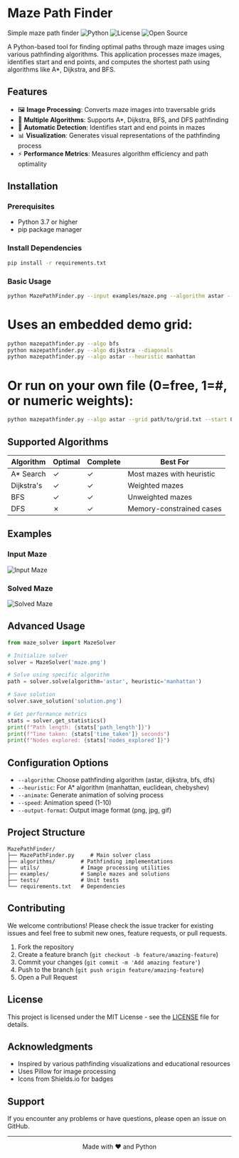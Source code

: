 # Maze Path Finder
Simple maze path finder
![Python](https://img.shields.io/badge/Python-3.7%2B-blue)
![License](https://img.shields.io/badge/License-MIT-green)
![Open Source](https://img.shields.io/badge/Open%20Source-✓-success)

A Python-based tool for finding optimal paths through maze images using various pathfinding algorithms. This application processes maze images, identifies start and end points, and computes the shortest path using algorithms like A*, Dijkstra, and BFS.

## Features

- 🖼️ **Image Processing**: Converts maze images into traversable grids
- 🧭 **Multiple Algorithms**: Supports A*, Dijkstra, BFS, and DFS pathfinding
- 🎯 **Automatic Detection**: Identifies start and end points in mazes
- 📊 **Visualization**: Generates visual representations of the pathfinding process
- ⚡ **Performance Metrics**: Measures algorithm efficiency and path optimality

## Installation

### Prerequisites
- Python 3.7 or higher
- pip package manager

### Install Dependencies
```bash
pip install -r requirements.txt
```

### Basic Usage
```bash
python MazePathFinder.py --input examples/maze.png --algorithm astar --output examples/solution.png
```
# Uses an embedded demo grid:

```bash
python mazepathfinder.py --algo bfs
python mazepathfinder.py --algo dijkstra --diagonals
python mazepathfinder.py --algo astar --heuristic manhattan
```
# Or run on your own file (0=free, 1=#, or numeric weights):

```bash
python mazepathfinder.py --algo astar --grid path/to/grid.txt --start 0 0 --goal 9 9
```
## Supported Algorithms

| Algorithm | Optimal | Complete |  Best For |
|-----------|---------|----------|----------|
| A* Search | ✓ | ✓ | Most mazes with heuristic |
| Dijkstra's | ✓ | ✓ | Weighted mazes |
| BFS | ✓ | ✓ | Unweighted mazes |
| DFS | ✗ | ✓ | Memory-constrained cases |

## Examples

### Input Maze
![Input Maze](examples/maze.png)

### Solved Maze
![Solved Maze](examples/solution.png)

## Advanced Usage

```python
from maze_solver import MazeSolver

# Initialize solver
solver = MazeSolver('maze.png')

# Solve using specific algorithm
path = solver.solve(algorithm='astar', heuristic='manhattan')

# Save solution
solver.save_solution('solution.png')

# Get performance metrics
stats = solver.get_statistics()
print(f"Path length: {stats['path_length']}")
print(f"Time taken: {stats['time_taken']} seconds")
print(f"Nodes explored: {stats['nodes_explored']}")
```

## Configuration Options

- `--algorithm`: Choose pathfinding algorithm (astar, dijkstra, bfs, dfs)
- `--heuristic`: For A* algorithm (manhattan, euclidean, chebyshev)
- `--animate`: Generate animation of solving process
- `--speed`: Animation speed (1-10)
- `--output-format`: Output image format (png, jpg, gif)

## Project Structure

```
MazePathFinder/
├── MazePathFinder.py     # Main solver class
├── algorithms/        # Pathfinding implementations
├── utils/             # Image processing utilities
├── examples/          # Sample mazes and solutions
├── tests/             # Unit tests
└── requirements.txt   # Dependencies
```

## Contributing

We welcome contributions! Please check the issue tracker for existing issues and feel free to submit new ones, feature requests, or pull requests.

1. Fork the repository
2. Create a feature branch (`git checkout -b feature/amazing-feature`)
3. Commit your changes (`git commit -m 'Add amazing feature'`)
4. Push to the branch (`git push origin feature/amazing-feature`)
5. Open a Pull Request

## License

This project is licensed under the MIT License - see the [LICENSE](LICENSE) file for details.

## Acknowledgments

- Inspired by various pathfinding visualizations and educational resources
- Uses Pillow for image processing
- Icons from Shields.io for badges

## Support

If you encounter any problems or have questions, please open an issue on GitHub.

---

<p align="center">
Made with ❤️ and Python
</p>
